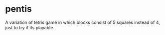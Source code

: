 # pentis
A variation of tetris game in which blocks consist of 5 squares instead of 4, just to try if its playable.

